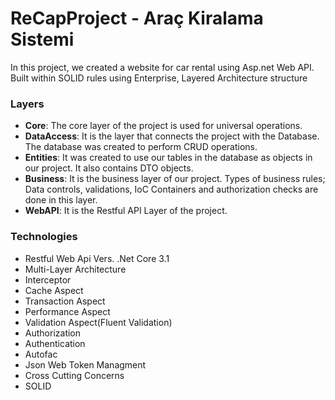 # ReCapProject - Araç Kiralama Sistemi

In this project, we created a website for car rental using Asp.net Web API. Built within SOLID rules using Enterprise, Layered Architecture structure

### Layers
- **Core**: The core layer of the project is used for universal operations.
- **DataAccess**: It is the layer that connects the project with the Database. The database was created to perform CRUD operations.
- **Entities**: It was created to use our tables in the database as objects in our project. It also contains DTO objects.
- **Business**: It is the business layer of our project. Types of business rules; Data controls, validations, IoC Containers and authorization checks are done in this layer.
- **WebAPI**: It is the Restful API Layer of the project.

### Technologies
-	Restful Web Api Vers. .Net Core 3.1
-	Multi-Layer Architecture
-	Interceptor
-	Cache Aspect
-	Transaction Aspect
-	Performance Aspect
-	Validation Aspect(Fluent Validation)
-	Authorization
-	Authentication
-	Autofac
-	Json Web Token Managment
-	Cross Cutting Concerns
-	SOLID

